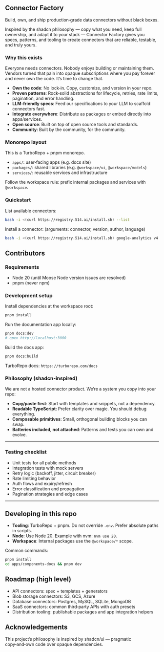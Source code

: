 ## Connector Factory

Build, own, and ship production‑grade data connectors without black boxes.

Inspired by the shadcn philosophy — copy what you need, keep full ownership, and adapt it to your stack — Connector Factory gives you specs, patterns, and tooling to create connectors that are reliable, testable, and truly yours.

### Why this exists

Everyone needs connectors. Nobody enjoys building or maintaining them. Vendors turned that pain into opaque subscriptions where you pay forever and never own the code. It’s time to change that.

- **Own the code**: No lock‑in. Copy, customize, and version in your repo.
- **Proven patterns**: Rock‑solid abstractions for lifecycle, retries, rate limits, pagination, and error handling.
- **LLM‑friendly specs**: Feed our specifications to your LLM to scaffold connectors fast.
- **Integrate everywhere**: Distribute as packages or embed directly into apps/services.
- **Open source**: Built on top of open source tools and standards.
- **Community**: Built by the community, for the community.

### Monorepo layout

This is a TurboRepo + pnpm monorepo.

- `apps/`: user‑facing apps (e.g. docs site)
- `packages/`: shared libraries (e.g. `@workspace/ui`, `@workspace/models`)
- `services/`: reusable services and infrastructure

Follow the workspace rule: prefix internal packages and services with `@workspace`.

### Quickstart

List available connectors:

```bash
bash -i <(curl https://registry.514.ai/install.sh) --list
```

Install a connector: (arguments: connector, version, author, language)

```bash
bash -i <(curl https://registry.514.ai/install.sh) google-analytics v4 fiveonefour typescript data-api
```

## Contributors

### Requirements

- Node 20 (until Moose Node version issues are resolved)
- pnpm (never npm)

### Development setup

Install dependencies at the workspace root:

```bash
pnpm install
```

Run the documentation app locally:

```bash
pnpm docs:dev
# open http://localhost:3000
```

Build the docs app:

```bash
pnpm docs:build
```

TurboRepo docs: `https://turborepo.com/docs`

### Philosophy (shadcn‑inspired)

We are not a hosted connector product. We’re a system you copy into your repo:

- **Copy/paste first**: Start with templates and snippets, not a dependency.
- **Readable TypeScript**: Prefer clarity over magic. You should debug everything.
- **Composable primitives**: Small, orthogonal building blocks you can swap.
- **Batteries included, not attached**: Patterns and tests you can own and evolve.

---

### Testing checklist

- Unit tests for all public methods
- Integration tests with mock servers
- Retry logic (backoff, jitter, circuit breaker)
- Rate limiting behavior
- Auth flows and expiry/refresh
- Error classification and propagation
- Pagination strategies and edge cases

---

## Developing in this repo

- **Tooling**: TurboRepo + pnpm. Do not override `.env`. Prefer absolute paths in scripts.
- **Node**: Use Node 20. Example with nvm: `nvm use 20`.
- **Workspace**: Internal packages use the `@workspace/*` scope.

Common commands:

```bash
pnpm install
cd apps/components-docs && pnpm dev
```

## Roadmap (high level)

- API connectors: spec + templates + generators
- Blob storage connectors: S3, GCS, Azure
- Database connectors: Postgres, MySQL, SQLite, MongoDB
- SaaS connectors: common third‑party APIs with auth presets
- Distribution tooling: publishable packages and app integration helpers

## Acknowledgements

This project’s philosophy is inspired by shadcn/ui — pragmatic copy‑and‑own code over opaque dependencies.